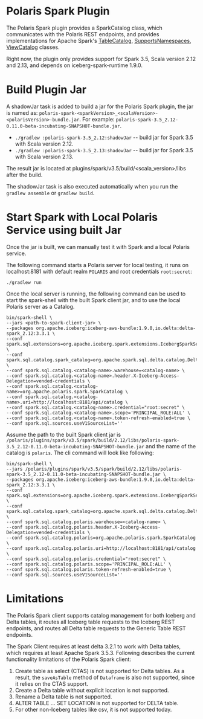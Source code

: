 <!--
  Licensed to the Apache Software Foundation (ASF) under one
  or more contributor license agreements.  See the NOTICE file
  distributed with this work for additional information
  regarding copyright ownership.  The ASF licenses this file
  to you under the Apache License, Version 2.0 (the
  "License"); you may not use this file except in compliance
  with the License.  You may obtain a copy of the License at

   http://www.apache.org/licenses/LICENSE-2.0

  Unless required by applicable law or agreed to in writing,
  software distributed under the License is distributed on an
  "AS IS" BASIS, WITHOUT WARRANTIES OR CONDITIONS OF ANY
  KIND, either express or implied.  See the License for the
  specific language governing permissions and limitations
  under the License.
-->

# Polaris Spark Plugin

The Polaris Spark plugin provides a SparkCatalog class, which communicates with the Polaris
REST endpoints, and provides implementations for Apache Spark's
[TableCatalog](https://github.com/apache/spark/blob/v3.5.5/sql/catalyst/src/main/java/org/apache/spark/sql/connector/catalog/TableCatalog.java),
[SupportsNamespaces](https://github.com/apache/spark/blob/v3.5.5/sql/catalyst/src/main/java/org/apache/spark/sql/connector/catalog/SupportsNamespaces.java),
[ViewCatalog](https://github.com/apache/spark/blob/v3.5.5/sql/catalyst/src/main/java/org/apache/spark/sql/connector/catalog/ViewCatalog.java) classes.

Right now, the plugin only provides support for Spark 3.5, Scala version 2.12 and 2.13,
and depends on iceberg-spark-runtime 1.9.0.

# Build Plugin Jar
A shadowJar task is added to build a jar for the Polaris Spark plugin, the jar is named as:
`polaris-spark-<sparkVersion>_<scalaVersion>-<polarisVersion>-bundle.jar`. For example:
`polaris-spark-3.5_2.12-0.11.0-beta-incubating-SNAPSHOT-bundle.jar`.

- `./gradlew :polaris-spark-3.5_2.12:shadowJar` -- build jar for Spark 3.5 with Scala version 2.12.
- `./gradlew :polaris-spark-3.5_2.13:shadowJar` -- build jar for Spark 3.5 with Scala version 2.13.

The result jar is located at plugins/spark/v3.5/build/<scala_version>/libs after the build.

The shadowJar task is also executed automatically when you run the `gradlew assemble` or `gradlew build`.

# Start Spark with Local Polaris Service using built Jar
Once the jar is built, we can manually test it with Spark and a local Polaris service.

The following command starts a Polaris server for local testing, it runs on localhost:8181 with default
realm `POLARIS` and root credentials `root:secret`:
```shell
./gradlew run
```

Once the local server is running, the following command can be used to start the spark-shell with the built Spark client
jar, and to use the local Polaris server as a Catalog.

```shell
bin/spark-shell \
--jars <path-to-spark-client-jar> \
--packages org.apache.iceberg:iceberg-aws-bundle:1.9.0,io.delta:delta-spark_2.12:3.3.1 \
--conf spark.sql.extensions=org.apache.iceberg.spark.extensions.IcebergSparkSessionExtensions,io.delta.sql.DeltaSparkSessionExtension \
--conf spark.sql.catalog.spark_catalog=org.apache.spark.sql.delta.catalog.DeltaCatalog \
--conf spark.sql.catalog.<catalog-name>.warehouse=<catalog-name> \
--conf spark.sql.catalog.<catalog-name>.header.X-Iceberg-Access-Delegation=vended-credentials \
--conf spark.sql.catalog.<catalog-name>=org.apache.polaris.spark.SparkCatalog \
--conf spark.sql.catalog.<catalog-name>.uri=http://localhost:8181/api/catalog \
--conf spark.sql.catalog.<catalog-name>.credential="root:secret" \
--conf spark.sql.catalog.<catalog-name>.scope='PRINCIPAL_ROLE:ALL' \
--conf spark.sql.catalog.<catalog-name>.token-refresh-enabled=true \
--conf spark.sql.sources.useV1SourceList=''
```

Assume the path to the built Spark client jar is
`/polaris/plugins/spark/v3.5/spark/build/2.12/libs/polaris-spark-3.5_2.12-0.11.0-beta-incubating-SNAPSHOT-bundle.jar`
and the name of the catalog is `polaris`. The cli command will look like following:

```shell
bin/spark-shell \
--jars /polaris/plugins/spark/v3.5/spark/build/2.12/libs/polaris-spark-3.5_2.12-0.11.0-beta-incubating-SNAPSHOT-bundle.jar \
--packages org.apache.iceberg:iceberg-aws-bundle:1.9.0,io.delta:delta-spark_2.12:3.3.1 \
--conf spark.sql.extensions=org.apache.iceberg.spark.extensions.IcebergSparkSessionExtensions,io.delta.sql.DeltaSparkSessionExtension \
--conf spark.sql.catalog.spark_catalog=org.apache.spark.sql.delta.catalog.DeltaCatalog \
--conf spark.sql.catalog.polaris.warehouse=<catalog-name> \
--conf spark.sql.catalog.polaris.header.X-Iceberg-Access-Delegation=vended-credentials \
--conf spark.sql.catalog.polaris=org.apache.polaris.spark.SparkCatalog \
--conf spark.sql.catalog.polaris.uri=http://localhost:8181/api/catalog \
--conf spark.sql.catalog.polaris.credential="root:secret" \
--conf spark.sql.catalog.polaris.scope='PRINCIPAL_ROLE:ALL' \
--conf spark.sql.catalog.polaris.token-refresh-enabled=true \
--conf spark.sql.sources.useV1SourceList=''
```

# Limitations
The Polaris Spark client supports catalog management for both Iceberg and Delta tables, it routes all Iceberg table
requests to the Iceberg REST endpoints, and routes all Delta table requests to the Generic Table REST endpoints.

The Spark Client requires at least delta 3.2.1 to work with Delta tables, which requires at least Apache Spark 3.5.3.
Following describes the current functionality limitations of the Polaris Spark client:
1) Create table as select (CTAS) is not supported for Delta tables. As a result, the `saveAsTable` method of `Dataframe`
   is also not supported, since it relies on the CTAS support.
2) Create a Delta table without explicit location is not supported.
3) Rename a Delta table is not supported.
4) ALTER TABLE ... SET LOCATION is not supported for DELTA table.
5) For other non-Iceberg tables like csv, it is not supported today.
